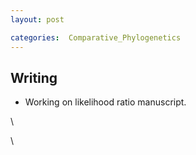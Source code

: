 ```yaml
---
layout: post

categories:  Comparative_Phylogenetics
---
```






 





Writing
-------

-   Working on likelihood ratio manuscript.

\

\

